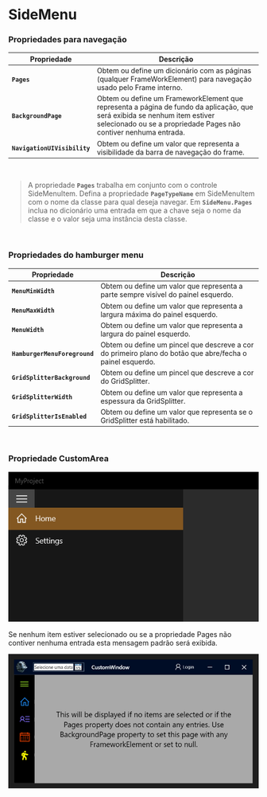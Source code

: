﻿# **SideMenu**



### Propriedades para navegação

Propriedade | Descrição
----- | -----
**`Pages`** | Obtem ou define um dicionário com as páginas (qualquer FrameWorkElement) para navegação usado pelo Frame interno. 
**`BackgroundPage`** | Obtem ou define um FrameworkElement que representa a página de fundo da aplicação, que será exibida se nenhum item estiver selecionado ou se a propriedade Pages não contiver nenhuma entrada.
**`NavigationUIVisibility`** | Obtem ou define um valor que representa a visibilidade da barra de navegação do frame.

<br/>

>A propriedade **`Pages`** trabalha em conjunto com o controle SideMenuItem. 
>Defina a propriedade **`PageTypeName`** em SideMenuItem com o nome da classe para qual deseja navegar.
>Em **`SideMenu.Pages`** inclua no dicionário uma entrada em que a chave seja o nome da classe e o valor seja uma 
>instância desta classe.

<br/>

### Propriedades do hamburger menu

Propriedade | Descrição
----- | -----
**`MenuMinWidth`** | Obtem ou define um valor que representa a parte sempre visível do painel esquerdo.
**`MenuMaxWidth`** | Obtem ou define um valor que representa a largura máxima do painel esquerdo.
**`MenuWidth`** | Obtem ou define um valor que representa a largura do painel esquerdo.
**`HamburgerMenuForeground`** | Obtem ou define um pincel que descreve a cor do primeiro plano do botão que abre/fecha o painel esquerdo.
**`GridSplitterBackground`** | Obtem ou define um pincel que descreve a cor do GridSplitter.
**`GridSplitterWidth`** | Obtem ou define um valor que representa a espessura da GridSplitter.
**`GridSplitterIsEnabled`** | Obtem ou define um valor que representa se o GridSplitter está habilitado.

<br/>

### Propriedade CustomArea


![SideMenu sample](/Wpf.Net6.Kit/Docs/Assets/SideMenu/SideMenu.png?raw=true)

Se nenhum item estiver selecionado ou se a propriedade Pages não contiver nenhuma entrada esta mensagem padrão será exibida.

![SideMenu sample](/Wpf.Net6.Kit/Docs/Assets/SideMenu/SideMenu_NoItemSelected_message.png?raw=true)